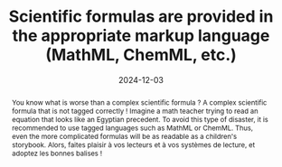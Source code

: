 ---
title: "Scientific formulas are provided in the appropriate markup language (MathML, ChemML, etc.) "
abstract: You know what is worse than a complex scientific formula&nbsp;? A complex scientific formula that is not tagged correctly&nbsp;! Imagine a math teacher trying to read an equation that looks like an Egyptian precedent. To avoid this type of disaster, it is recommended to use tagged languages such as MathML or ChemML. Thus, even the more complicated formulas will be as readable as a children's storybook. Alors, faites plaisir à vos lecteurs et à vos systèmes de lecture, et adoptez les bonnes balises&nbsp;!
categories:
  - contents
agrege: O0000-E081
opquast: N/A
indiceebook: "81"
description: Number 081
before: "080"
weight: "081"
after: "082"
actif: "1"
layout: rules
date: 2024-12-03
tags:
  - Accessibility
  - Interoperability
  - Usability
  - Readability
objectif:
  - "Ensure accessibility of scientific formulas&nbsp;: To ensure that scientific formulas are readable and comprehensible by all users."
  - "Use standard markup languages&nbsp;: To ensure compatibility and interference of scientific formulas."
Meo:
  - Scientific formulas must be marked in MathML or ChemML
Controle:
  - Make sure all scientific formulas are tagged in MathML or ChemML
epubcheck: false
ace: false
humancheck: true
ReadiumGoToolkit: null
Source:
  - "[currency symbol] SNE"
Referentiel:
  - "[Web Content Accessibility Guidelines (WCAG)](https://www.w3.org/WAI/standards-guidelines/wcag/)"
steps:
  - Design
  - Crafting
---